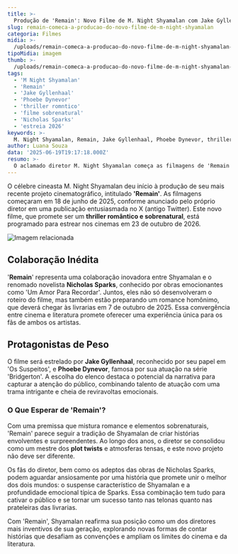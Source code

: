 ```yaml
---
title: >-
  Produção de 'Remain': Novo Filme de M. Night Shyamalan com Jake Gyllenhaal Inicia Gravações
slug: remain-comeca-a-producao-do-novo-filme-de-m-night-shyamalan
categoria: Filmes
midia: >-
  /uploads/remain-comeca-a-producao-do-novo-filme-de-m-night-shyamalan-thumb.png
tipoMidia: imagem
thumb: >-
  /uploads/remain-comeca-a-producao-do-novo-filme-de-m-night-shyamalan-thumb.png
tags:
  - 'M Night Shyamalan'
  - 'Remain'
  - 'Jake Gyllenhaal'
  - 'Phoebe Dynevor'
  - 'thriller romntico'
  - 'filme sobrenatural'
  - 'Nicholas Sparks'
  - 'estreia 2026'
keywords: >-
  M. Night Shyamalan, Remain, Jake Gyllenhaal, Phoebe Dynevor, thriller romântico, filme sobrenatural, Nicholas Sparks, estreia 2026
author: Luana Souza
data: '2025-06-19T19:17:18.000Z'
resumo: >-
  O aclamado diretor M. Night Shyamalan começa as filmagens de 'Remain', um thriller romântico sobrenatural estrelado por Jake Gyllenhaal e Phoebe Dynevor, com estreia prevista para 2026.
---
```


O célebre cineasta M. Night Shyamalan deu início à produção de seu mais recente projeto cinematográfico, intitulado **'Remain'**. As filmagens começaram em 18 de junho de 2025, conforme anunciado pelo próprio diretor em uma publicação entusiasmada no X (antigo Twitter). Este novo filme, que promete ser um **thriller romântico e sobrenatural**, está programado para estrear nos cinemas em 23 de outubro de 2026.

![Imagem relacionada](/uploads/remain-comeca-a-producao-do-novo-filme-de-m-night-shyamalan-0.png)

## Colaboração Inédita

'**Remain**' representa uma colaboração inovadora entre Shyamalan e o renomado novelista **Nicholas Sparks**, conhecido por obras emocionantes como 'Um Amor Para Recordar'. Juntos, eles não só desenvolveram o roteiro do filme, mas também estão preparando um romance homônimo, que deverá chegar às livrarias em 7 de outubro de 2025. Essa convergência entre cinema e literatura promete oferecer uma experiência única para os fãs de ambos os artistas.

## Protagonistas de Peso

O filme será estrelado por **Jake Gyllenhaal**, reconhecido por seu papel em 'Os Suspeitos', e **Phoebe Dynevor**, famosa por sua atuação na série 'Bridgerton'. A escolha do elenco destaca o potencial da narrativa para capturar a atenção do público, combinando talento de atuação com uma trama intrigante e cheia de reviravoltas emocionais.

### O Que Esperar de 'Remain'?

Com uma premissa que mistura romance e elementos sobrenaturais, 'Remain' parece seguir a tradição de Shyamalan de criar histórias envolventes e surpreendentes. Ao longo dos anos, o diretor se consolidou como um mestre dos **plot twists** e atmosferas tensas, e este novo projeto não deve ser diferente.

Os fãs do diretor, bem como os adeptos das obras de Nicholas Sparks, podem aguardar ansiosamente por uma história que promete unir o melhor dos dois mundos: o suspense característico de Shyamalan e a profundidade emocional típica de Sparks. Essa combinação tem tudo para cativar o público e se tornar um sucesso tanto nas telonas quanto nas prateleiras das livrarias.

Com 'Remain', Shyamalan reafirma sua posição como um dos diretores mais inventivos de sua geração, explorando novas formas de contar histórias que desafiam as convenções e ampliam os limites do cinema e da literatura.